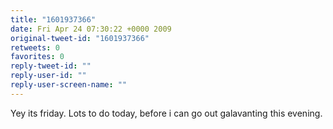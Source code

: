 ```yaml
---
title: "1601937366"
date: Fri Apr 24 07:30:22 +0000 2009
original-tweet-id: "1601937366"
retweets: 0
favorites: 0
reply-tweet-id: ""
reply-user-id: ""
reply-user-screen-name: ""
---
```

Yey its friday. Lots to do today, before i can go out galavanting this evening.
